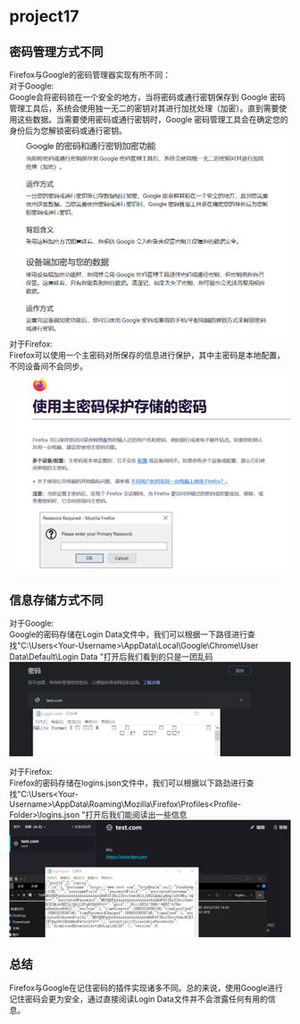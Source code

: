 # project17
## 密码管理方式不同
Firefox与Google的密码管理器实现有所不同：  
对于Google:  
Google会将密码锁在一个安全的地方，当将密码或通行密钥保存到 Google 密码管理工具后，系统会使用独一无二的密钥对其进行加扰处理（加密）。直到需要使用这些数据。当需要使用密码或通行密钥时，Google 密码管理工具会在确定您的身份后为您解锁密码或通行密钥。
![image](3.png)
对于Firefox:  
Firefox可以使用一个主密码对所保存的信息进行保护，其中主密码是本地配置，不同设备间不会同步。  
![image](4.png)

## 信息存储方式不同
对于Google:  
Google的密码存储在Login Data文件中，我们可以根据一下路径进行查找"C:\Users\<Your-Username>\AppData\Local\Google\Chrome\User Data\Default\Login Data
"打开后我们看到的只是一团乱码
![image](1.png)

对于Firefox:  
Firefox的密码存储在logins.json文件中，我们可以根据以下路劲进行查找"C:\Users\<Your-Username>\AppData\Roaming\Mozilla\Firefox\Profiles\<Profile-Folder>\logins.json
"打开后我们能阅读出一些信息
![image](2.png)

## 总结
Firefox与Google在记住密码的插件实现诸多不同。总的来说，使用Google进行记住密码会更为安全，通过直接阅读Login Data文件并不会泄露任何有用的信息。
